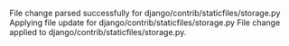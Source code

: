 File change parsed successfully for django/contrib/staticfiles/storage.py
Applying file update for django/contrib/staticfiles/storage.py
File change applied to django/contrib/staticfiles/storage.py.
